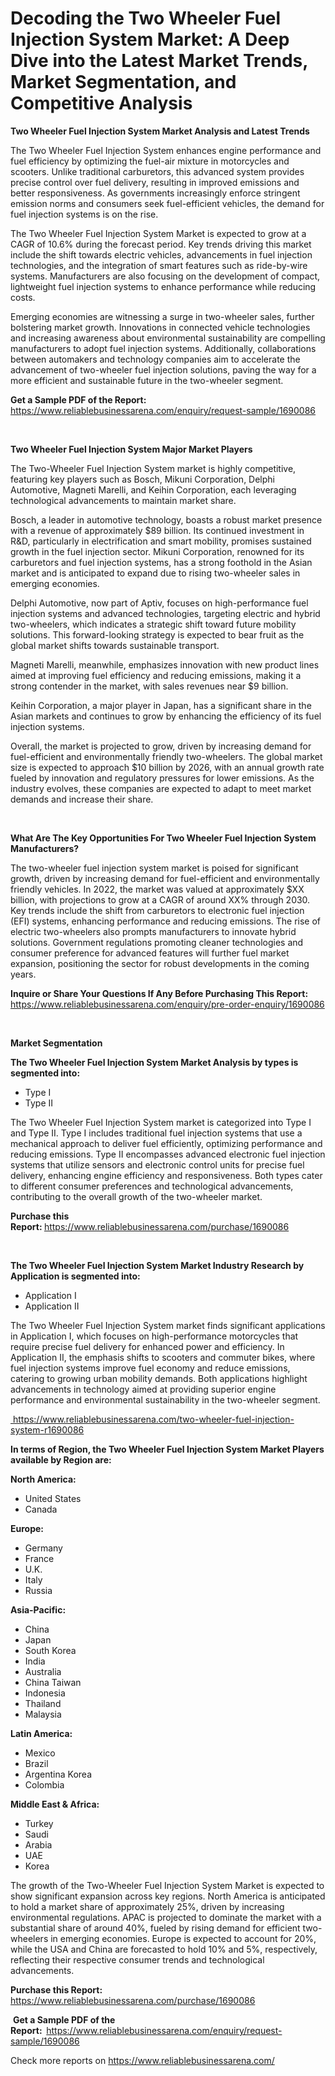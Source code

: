 <p><h1>Decoding the Two Wheeler Fuel Injection System Market: A Deep Dive into the Latest Market Trends, Market Segmentation, and Competitive Analysis</h1></p><p><strong>Two Wheeler Fuel Injection System Market Analysis and Latest Trends</strong></p>
<p><p>The Two Wheeler Fuel Injection System enhances engine performance and fuel efficiency by optimizing the fuel-air mixture in motorcycles and scooters. Unlike traditional carburetors, this advanced system provides precise control over fuel delivery, resulting in improved emissions and better responsiveness. As governments increasingly enforce stringent emission norms and consumers seek fuel-efficient vehicles, the demand for fuel injection systems is on the rise.</p><p>The Two Wheeler Fuel Injection System Market is expected to grow at a CAGR of 10.6% during the forecast period. Key trends driving this market include the shift towards electric vehicles, advancements in fuel injection technologies, and the integration of smart features such as ride-by-wire systems. Manufacturers are also focusing on the development of compact, lightweight fuel injection systems to enhance performance while reducing costs.</p><p>Emerging economies are witnessing a surge in two-wheeler sales, further bolstering market growth. Innovations in connected vehicle technologies and increasing awareness about environmental sustainability are compelling manufacturers to adopt fuel injection systems. Additionally, collaborations between automakers and technology companies aim to accelerate the advancement of two-wheeler fuel injection solutions, paving the way for a more efficient and sustainable future in the two-wheeler segment.</p></p>
<p><strong>Get a Sample PDF of the Report:&nbsp;</strong> <a href="https://www.reliablebusinessarena.com/enquiry/request-sample/1690086?utm_campaign=3195&utm_medium=2&utm_source=Github&utm_content=ia&utm_term=26032025&utm_id=two-wheeler-fuel-injection-system">https://www.reliablebusinessarena.com/enquiry/request-sample/1690086</a></p>
<p>&nbsp;</p>
<p><strong>Two Wheeler Fuel Injection System Major Market Players</strong></p>
<p><p>The Two-Wheeler Fuel Injection System market is highly competitive, featuring key players such as Bosch, Mikuni Corporation, Delphi Automotive, Magneti Marelli, and Keihin Corporation, each leveraging technological advancements to maintain market share. </p><p>Bosch, a leader in automotive technology, boasts a robust market presence with a revenue of approximately $89 billion. Its continued investment in R&D, particularly in electrification and smart mobility, promises sustained growth in the fuel injection sector. Mikuni Corporation, renowned for its carburetors and fuel injection systems, has a strong foothold in the Asian market and is anticipated to expand due to rising two-wheeler sales in emerging economies.</p><p>Delphi Automotive, now part of Aptiv, focuses on high-performance fuel injection systems and advanced technologies, targeting electric and hybrid two-wheelers, which indicates a strategic shift toward future mobility solutions. This forward-looking strategy is expected to bear fruit as the global market shifts towards sustainable transport.</p><p>Magneti Marelli, meanwhile, emphasizes innovation with new product lines aimed at improving fuel efficiency and reducing emissions, making it a strong contender in the market, with sales revenues near $9 billion. </p><p>Keihin Corporation, a major player in Japan, has a significant share in the Asian markets and continues to grow by enhancing the efficiency of its fuel injection systems. </p><p>Overall, the market is projected to grow, driven by increasing demand for fuel-efficient and environmentally friendly two-wheelers. The global market size is expected to approach $10 billion by 2026, with an annual growth rate fueled by innovation and regulatory pressures for lower emissions. As the industry evolves, these companies are expected to adapt to meet market demands and increase their share.</p></p>
<p>&nbsp;</p>
<p><strong>What Are The Key Opportunities For Two Wheeler Fuel Injection System Manufacturers?</strong></p>
<p><p>The two-wheeler fuel injection system market is poised for significant growth, driven by increasing demand for fuel-efficient and environmentally friendly vehicles. In 2022, the market was valued at approximately $XX billion, with projections to grow at a CAGR of around XX% through 2030. Key trends include the shift from carburetors to electronic fuel injection (EFI) systems, enhancing performance and reducing emissions. The rise of electric two-wheelers also prompts manufacturers to innovate hybrid solutions. Government regulations promoting cleaner technologies and consumer preference for advanced features will further fuel market expansion, positioning the sector for robust developments in the coming years.</p></p>
<p><strong>Inquire or Share Your Questions If Any Before Purchasing This Report:</strong> <a href="https://www.reliablebusinessarena.com/enquiry/pre-order-enquiry/1690086?utm_campaign=3195&utm_medium=2&utm_source=Github&utm_content=ia&utm_term=26032025&utm_id=two-wheeler-fuel-injection-system">https://www.reliablebusinessarena.com/enquiry/pre-order-enquiry/1690086</a></p>
<p>&nbsp;</p>
<p><strong>Market Segmentation</strong></p>
<p><strong>The Two Wheeler Fuel Injection System Market Analysis by types is segmented into:</strong></p>
<p><ul><li>Type I</li><li>Type II</li></ul></p>
<p><p>The Two Wheeler Fuel Injection System market is categorized into Type I and Type II. Type I includes traditional fuel injection systems that use a mechanical approach to deliver fuel efficiently, optimizing performance and reducing emissions. Type II encompasses advanced electronic fuel injection systems that utilize sensors and electronic control units for precise fuel delivery, enhancing engine efficiency and responsiveness. Both types cater to different consumer preferences and technological advancements, contributing to the overall growth of the two-wheeler market.</p></p>
<p><strong>Purchase this Report:&nbsp;</strong><a href="https://www.reliablebusinessarena.com/purchase/1690086?utm_campaign=3195&utm_medium=2&utm_source=Github&utm_content=ia&utm_term=26032025&utm_id=two-wheeler-fuel-injection-system">https://www.reliablebusinessarena.com/purchase/1690086</a></p>
<p>&nbsp;</p>
<p><strong>The Two Wheeler Fuel Injection System Market Industry Research by Application is segmented into:</strong></p>
<p><ul><li>Application I</li><li>Application II</li></ul></p>
<p><p>The Two Wheeler Fuel Injection System market finds significant applications in Application I, which focuses on high-performance motorcycles that require precise fuel delivery for enhanced power and efficiency. In Application II, the emphasis shifts to scooters and commuter bikes, where fuel injection systems improve fuel economy and reduce emissions, catering to growing urban mobility demands. Both applications highlight advancements in technology aimed at providing superior engine performance and environmental sustainability in the two-wheeler segment.</p></p>
<p><a href="https://www.reliablebusinessarena.com/two-wheeler-fuel-injection-system-r1690086?utm_campaign=3195&utm_medium=2&utm_source=Github&utm_content=ia&utm_term=26032025&utm_id=two-wheeler-fuel-injection-system">&nbsp;https://www.reliablebusinessarena.com/two-wheeler-fuel-injection-system-r1690086</a></p>
<p><strong>In terms of Region, the Two Wheeler Fuel Injection System Market Players available by Region are:</strong></p>
<p>
    <p> <strong> North America: </strong>
        <ul>
            <li>United States</li>
            <li>Canada</li>
        </ul>
        </p> 
    <p> <strong> Europe: </strong>
        <ul>
            <li>Germany</li>
            <li>France</li>
            <li>U.K.</li>
            <li>Italy</li>
            <li>Russia</li>
        </ul>
        </p> 
    <p> <strong> Asia-Pacific: </strong>
        <ul>
            <li>China</li>
            <li>Japan</li>
            <li>South Korea</li>
            <li>India</li>
            <li>Australia</li>
            <li>China Taiwan</li>
            <li>Indonesia</li>
            <li>Thailand</li>
            <li>Malaysia</li>
        </ul>
        </p> 
    <p> <strong> Latin America: </strong>
        <ul>
            <li>Mexico</li>
            <li>Brazil</li>
            <li>Argentina Korea</li>
            <li>Colombia</li>
        </ul>
        </p> 
    <p> <strong> Middle East & Africa: </strong>
        <ul>
            <li>Turkey</li>
            <li>Saudi</li>
            <li>Arabia</li>
            <li>UAE</li>
            <li>Korea</li>
        </ul>
    </p>
    </p>
<p><p>The growth of the Two-Wheeler Fuel Injection System Market is expected to show significant expansion across key regions. North America is anticipated to hold a market share of approximately 25%, driven by increasing environmental regulations. APAC is projected to dominate the market with a substantial share of around 40%, fueled by rising demand for efficient two-wheelers in emerging economies. Europe is expected to account for 20%, while the USA and China are forecasted to hold 10% and 5%, respectively, reflecting their respective consumer trends and technological advancements.</p></p>
<p><strong>Purchase this Report: </strong><a href="https://www.reliablebusinessarena.com/purchase/1690086?utm_campaign=3195&utm_medium=2&utm_source=Github&utm_content=ia&utm_term=26032025&utm_id=two-wheeler-fuel-injection-system">https://www.reliablebusinessarena.com/purchase/1690086</a></p>
<p>&nbsp;<strong>Get a Sample PDF of the Report:&nbsp;&nbsp;</strong><a href="https://www.reliablebusinessarena.com/enquiry/request-sample/1690086?utm_campaign=3195&utm_medium=2&utm_source=Github&utm_content=ia&utm_term=26032025&utm_id=two-wheeler-fuel-injection-system">https://www.reliablebusinessarena.com/enquiry/request-sample/1690086</a></p>
<p><strong></strong></p>
<p>Check more reports on <a href="https://www.reliablebusinessarena.com/?utm_campaign=3195&utm_medium=2&utm_source=Github&utm_content=ia&utm_term=26032025&utm_id=two-wheeler-fuel-injection-system">https://www.reliablebusinessarena.com/</a></p>